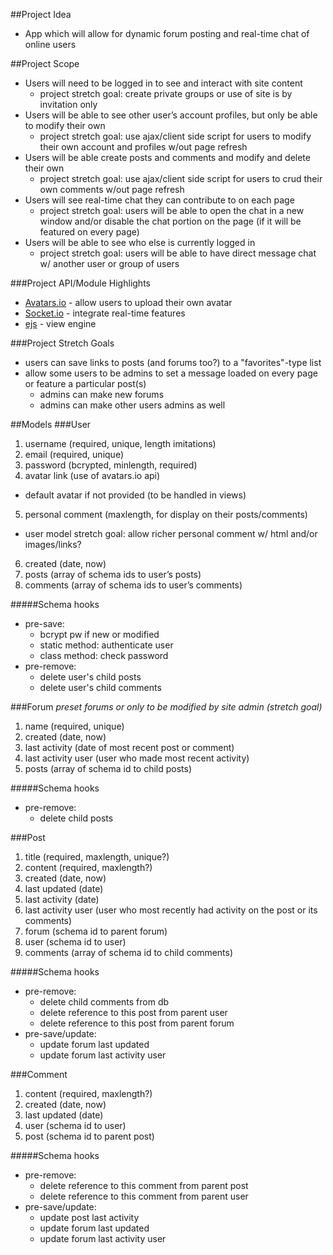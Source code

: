 ##Project Idea
- App which will allow for dynamic forum posting and real-time chat of online users

##Project Scope
- Users will need to be logged in to see and interact with site content
  - project stretch goal: create private groups or use of site is by invitation only
- Users will be able to see other user’s account profiles, but only be able to modify their own
  - project stretch goal: use ajax/client side script for users to modify their own account and profiles w/out page refresh
- Users will be able create posts and comments and modify and delete their own
  - project stretch goal: use ajax/client side script for users to crud their own comments w/out page refresh
- Users will see real-time chat they can contribute to on each page
  - project stretch goal: users will be able to open the chat in a new window and/or disable the chat portion on the page (if it will be featured on every page)
- Users will be able to see who else is currently logged in
  - project stretch goal: users will be able to have direct message chat w/ another user or group of users

###Project API/Module Highlights
- [Avatars.io](http://avatars.io/) - allow users to upload their own avatar
- [Socket.io](http://socket.io/) - integrate real-time features
- [ejs](https://www.npmjs.com/package/ejs) - view engine

###Project Stretch Goals
- users can save links to posts (and forums too?) to a "favorites"-type list
- allow some users to be admins to set a message loaded on every page or feature a particular post(s)
  - admins can make new forums
  - admins can make other users admins as well

##Models
###User
1. username (required, unique, length imitations)
2. email (required, unique)
3. password (bcrypted, minlength, required)
4. avatar link (use of avatars.io api)
  - default avatar if not provided (to be handled in views)
5. personal comment (maxlength, for display on their posts/comments)
  - user model stretch goal: allow richer personal comment w/ html and/or images/links?
6. created (date, now)
7. posts (array of schema ids to user’s posts)
8. comments (array of schema ids to user’s comments)

#####Schema hooks
- pre-save:
  - bcrypt pw if new or modified
  - static method: authenticate user
  - class method: check password
- pre-remove:
  - delete user's child posts
  - delete user's child comments

###Forum
*preset forums or only to be modified by site admin (stretch goal)*

1. name (required, unique)
2. created (date, now)
3. last activity (date of most recent post or comment)
4. last activity user (user who made most recent activity)
4. posts (array of schema id to child posts)

#####Schema hooks
- pre-remove:
  - delete child posts

###Post
1. title (required, maxlength, unique?)
2. content (required, maxlength?)
3. created (date, now)
4. last updated (date)
6. last activity (date)
7. last activity user (user who most recently had activity on the post or its comments)
8. forum (schema id to parent forum)
9. user (schema id to user)
10. comments (array of schema id to child comments)

#####Schema hooks
- pre-remove:
  - delete child comments from db
  - delete reference to this post from parent user
  - delete reference to this post from parent forum
- pre-save/update:
  - update forum last updated
  - update forum last activity user

###Comment
1. content (required, maxlength?)
2. created (date, now)
3. last updated (date)
4. user (schema id to user)
5. post (schema id to parent post)

#####Schema hooks
- pre-remove:
  - delete reference to this comment from parent post
  - delete reference to this comment from parent user
- pre-save/update:
  - update post last activity
  - update forum last updated
  - update forum last activity user

